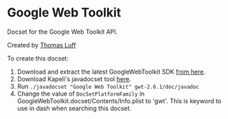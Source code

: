 Google Web Toolkit
=======================

Docset for the Google Web Toolkit API.

Created by [Thomas Luff](https://github.com/hipyhop)

To create this docset:

1. Download and extract the latest GoogleWebToolkit SDK [from here](http://www.gwtproject.org/download.html).
2. Download Kapeli's javadocset tool [here](https://github.com/Kapeli/javadocset).
3. Run `./javadocset "Google Web Toolkit" gwt-2.6.1/doc/javadoc`
4. Change the value of `DocSetPlatformFamily` in GoogleWebToolkit.docset/Contents/Info.plist to 'gwt'. This is keyword to use in dash when searching this docset.
